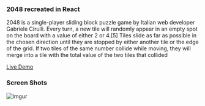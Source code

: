 ### 2048 recreated in React
 2048 is a single-player sliding block puzzle game by Italian web developer Gabriele Cirulli. Every turn, a new tile will randomly appear in an empty spot on the board with a value of either 2 or 4.[5] Tiles slide as far as possible in the chosen direction until they are stopped by either another tile or the edge of the grid. If two tiles of the same number collide while moving, they will merge into a tile with the total value of the two tiles that collided
 
 [Live Demo](https://objective-fermat-0343a3.netlify.com/)
 ### Screen Shots
 ![Imgur](https://i.imgur.com/NC96pqQ.png)
